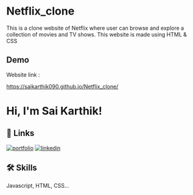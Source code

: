 
# Netflix_clone

This is a clone website of Netflix where user can browse and explore a collection of movies and TV shows. This website is made using HTML & CSS 


## Demo

Website link :

https://saikarthik090.github.io/Netflix_clone/
# Hi, I'm Sai Karthik! 


## 🔗 Links
[![portfolio](https://img.shields.io/badge/my_portfolio-000?style=for-the-badge&logo=ko-fi&logoColor=white)](https://github.com/saikarthik090/)
[![linkedin](https://img.shields.io/badge/linkedin-0A66C2?style=for-the-badge&logo=linkedin&logoColor=white)](https://www.linkedin.com/in/sai-karthik-4007211ba/)


## 🛠 Skills
Javascript, HTML, CSS...

